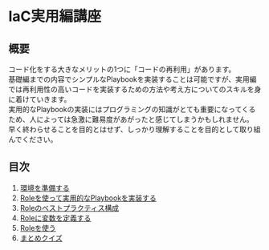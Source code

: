 # IaC実用編講座

## 概要

コード化をする大きなメリットの1つに「コードの再利用」があります。  
基礎編までの内容でシンプルなPlaybookを実装することは可能ですが、実用編では再利用性の高いコードを実装するための方法や考え方についてのスキルを身に着けていきます。  
実用的なPlaybookの実装にはプログラミングの知識がとても重要になってくるため、人によっては急激に難易度があがったと感じてしまうかもしれません。  
早く終わらせることを目的とはせず、しっかり理解することを目的として取り組んでください。

## 目次

1. [環境を準備する](step1.md)
1. [Roleを使って実用的なPlaybookを実装する](step2.md)
1. [Roleのベストプラクティス構成](step3.md)
1. [Roleに変数を定義する](step4.md)
1. [Roleを使う](step5.md)
1. [まとめクイズ](step6.md)
